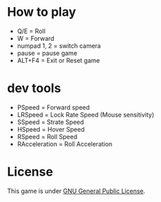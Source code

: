 # How to play
 - Q/E = Roll
 - W = Forward
 - numpad 1, 2 = switch camera
 - pause = pause game
 - ALT+F4 = Exit or Reset game
 
# dev tools
 - PSpeed = Forward speed
 - LRSpeed = Lock Rate Speed (Mouse sensitivity)
 - SSpeed = Strate Speed
 - HSpeed = Hover Speed
 - RSpeed = Roll Speed
 - RAcceleration = Roll Acceleration
 
# License
This game is under [GNU General Public License](https://github.com/damp11113/F-A18-simulator/blob/main/LICENSE).
